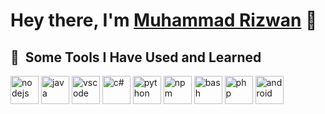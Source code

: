 <h1>Hey there, I'm <a href="https://www.linkedin.com/in/muhammad-rizwann/" target="_blank">Muhammad Rizwan</a> 👋</h1>

<h2> 🚀 &nbsp;Some Tools I Have Used and Learned</h2>
<p align="left">

 <img src="https://cdn.jsdelivr.net/gh/devicons/devicon/icons/nodejs/nodejs-original.svg" alt="nodejs" width="45" height="45"/>
 <img src="https://cdn.jsdelivr.net/gh/devicons/devicon/icons/java/java-original-wordmark.svg" alt="java" width="45" height="45" />
 <img src="https://cdn.jsdelivr.net/gh/devicons/devicon/icons/vscode/vscode-original.svg" alt="vscode" width="45" height="45"/>
 <img src="https://cdn.jsdelivr.net/gh/devicons/devicon/icons/csharp/csharp-plain.svg" alt="c#" width="45" height="45"/>
 <img src="https://cdn.jsdelivr.net/gh/devicons/devicon/icons/python/python-original.svg" alt="python" width="45" height="45"/>
 <img src="https://cdn.jsdelivr.net/gh/devicons/devicon/icons/npm/npm-original-wordmark.svg" alt="npm" width="45" height="45"/>
 <img src="https://cdn.jsdelivr.net/gh/devicons/devicon/icons/bash/bash-original.svg" alt="bash" width="45" height="45"/>
<img src="https://cdn.jsdelivr.net/gh/devicons/devicon/icons/php/php-original.svg" alt="php" width="45" height="45"/>
<img src="https://cdn.jsdelivr.net/gh/devicons/devicon/icons/android/android-original-wordmark.svg" alt="android" width="45" height="45"/>        
          
   
</p>
<!--
**Rizwan0994/Rizwan0994** is a ✨ _special_ ✨ repository because its `README.md` (this file) appears on your GitHub profile.

Here are some ideas to get you started:

- 🔭 I’m currently working on ...
- 🌱 I’m currently learning ...
- 👯 I’m looking to collaborate on ...
- 🤔 I’m looking for help with ...
- 💬 Ask me about ...
- 📫 How to reach me: ...
- 😄 Pronouns: ...
- ⚡ Fun fact: ...
-->

